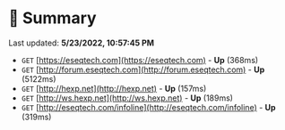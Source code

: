# 📖 Summary
Last updated: **5/23/2022, 10:57:45 PM**

- `GET` [https://eseqtech.com](https://eseqtech.com) - **Up** (368ms)
- `GET` [http://forum.eseqtech.com](http://forum.eseqtech.com) - **Up** (5122ms)
- `GET` [http://hexp.net](http://hexp.net) - **Up** (157ms)
- `GET` [http://ws.hexp.net](http://ws.hexp.net) - **Up** (189ms)
- `GET` [http://eseqtech.com/infoline](http://eseqtech.com/infoline) - **Up** (319ms)
